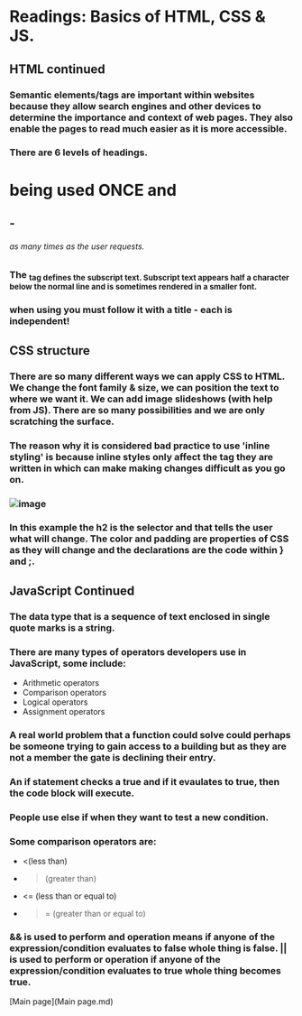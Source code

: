 # Readings: Basics of HTML, CSS & JS.

## HTML continued

### Semantic elements/tags are important within websites because they allow search engines and other devices to determine the importance and context of web pages. They also enable the pages to read much easier as it is more accessible.

### There are 6 levels of headings. <h1> being used ONCE and <h2>-<h6> as many times as the user requests.

### The <sub> tag defines the subscript text. Subscript text appears half a character below the normal line and is sometimes rendered in a smaller font.

### when using <abbr> you must follow it with a title - each <abbr> is independent!


## CSS structure

### There are so many different ways we can apply CSS to HTML. We change the font family & size, we can position the text to where we want it. We can add image slideshows (with help from JS). There are so many possibilities and we are only scratching the surface.

### The reason why it is considered bad practice to use 'inline styling' is because inline styles only affect the tag they are written in which can make making changes difficult as you go on.

### ![image](https://github.com/FikretAslan/reading-notes/assets/135455155/2685a1a6-2f68-4cac-bb2d-25affc0e81b8)

### In this example the h2 is the selector and that tells the user what will change. The color and padding are properties of CSS as they will change and the declarations are the code within } and ;.


## JavaScript Continued

### The data type that is a sequence of text enclosed in single quote marks is a string.
### There are many types of operators developers use in JavaScript, some include:
- Arithmetic operators
- Comparison operators
- Logical operators
- Assignment operators

### A real world problem that a function could solve could perhaps be someone trying to gain access to a building but as they are not a member the gate is declining their entry.

### An if statement checks a true and if it evaulates to true, then the code block will execute.
### People use else if when they want to test a new condition.
### Some comparison operators are:
- <(less than)
- >(greater than)
- <= (less than or equal to)
- >= (greater than or equal to)

### && is used to perform and operation means if anyone of the expression/condition evaluates to false whole thing is false. || is used to perform or operation if anyone of the expression/condition evaluates to true whole thing becomes true.

[Main page](Main page.md)

